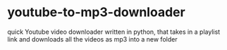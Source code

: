 # youtube-to-mp3-downloader
quick Youtube video downloader written in python, that takes in a playlist link and downloads all the videos as mp3 into a new folder
